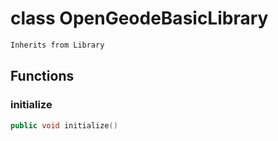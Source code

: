 # class OpenGeodeBasicLibrary


```cpp
Inherits from Library
```



## Functions

### initialize

```cpp
public void initialize()
```




